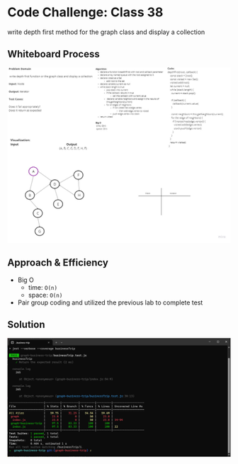 # Code Challenge: Class 38

write depth first method for the graph class and display a collection

## Whiteboard Process

![whiteboard](/javascript/assets/CC38.jpg)

## Approach & Efficiency

+ Big O
  + time: `O(n)`
  + space: `O(n)`
+ Pair group coding and utilized the previous lab to complete test

## Solution

![test](/javascript/assets/CC37_test.png)
